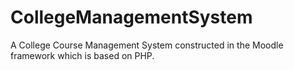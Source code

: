 # CollegeManagementSystem
A College Course Management System constructed in the Moodle framework which is based on PHP.
